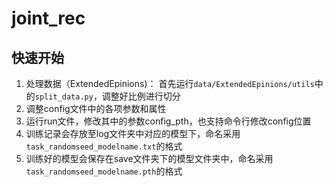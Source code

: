 # joint_rec
## 快速开始
1. 处理数据（ExtendedEpinions)：
  首先运行`data/ExtendedEpinions/utils`中的`split_data.py`，调整好比例进行切分
2. 调整config文件中的各项参数和属性
3. 运行run文件，修改其中的参数config_pth，也支持命令行修改config位置
4. 训练记录会存放至log文件夹中对应的模型下，命名采用`task_randomseed_modelname.txt`的格式
5. 训练好的模型会保存在save文件夹下的模型文件夹中，命名采用`task_randomseed_modelname.pth`的格式
